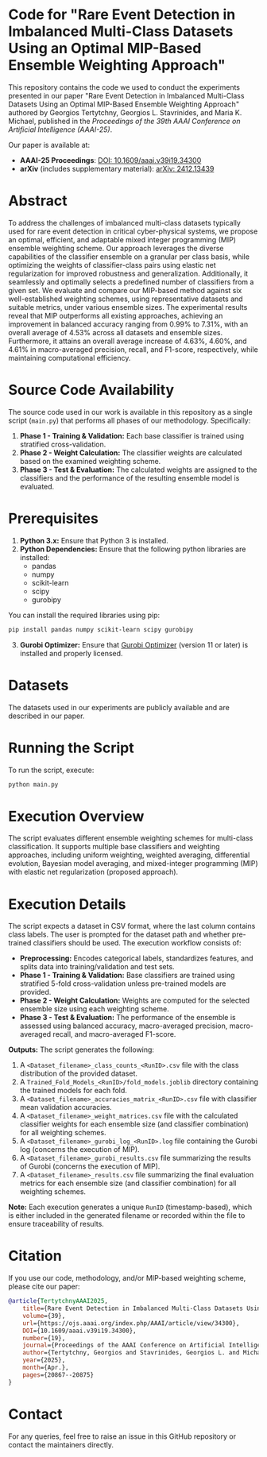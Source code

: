 # Code for "Rare Event Detection in Imbalanced Multi-Class Datasets Using an Optimal MIP-Based Ensemble Weighting Approach"
This repository contains the code we used to conduct the experiments presented in our paper "Rare Event Detection in Imbalanced Multi-Class Datasets Using an Optimal MIP-Based Ensemble Weighting Approach" authored by Georgios Tertytchny, Georgios L. Stavrinides, and Maria K. Michael, published in the *Proceedings of the 39th AAAI Conference on Artificial Intelligence (AAAI-25)*. 

Our paper is available at:
- **AAAI-25 Proceedings**: [DOI: 10.1609/aaai.v39i19.34300](https://doi.org/10.1609/aaai.v39i19.34300)
- **arXiv** (includes supplementary material): [arXiv: 2412.13439](https://arxiv.org/abs/2412.13439)

# Abstract
To address the challenges of imbalanced multi-class datasets typically used for rare event detection in critical cyber-physical systems, we propose an optimal, efficient, and adaptable mixed integer programming (MIP) ensemble weighting scheme. Our approach leverages the diverse capabilities of the classifier ensemble on a granular per class basis, while optimizing the weights of classifier-class pairs using elastic net regularization for improved robustness and generalization. Additionally, it seamlessly and optimally selects a predefined number of classifiers from a given set. We evaluate and compare our MIP-based method against six well-established weighting schemes, using representative datasets and suitable metrics, under various ensemble sizes. The experimental results reveal that MIP outperforms all existing approaches, achieving an improvement in balanced accuracy ranging from 0.99% to 7.31%, with an overall average of 4.53% across all datasets and ensemble sizes. Furthermore, it attains an overall average increase of 4.63%, 4.60%, and 4.61% in macro-averaged precision, recall, and F1-score, respectively, while maintaining computational efficiency.

# Source Code Availability
The source code used in our work is available in this repository as a single script (`main.py`) that performs all phases of our methodology. 
Specifically:
1. **Phase 1 - Training & Validation:** Each base classifier is trained using stratified cross-validation.
2. **Phase 2 - Weight Calculation:** The classifier weights are calculated based on the examined weighting scheme.
3. **Phase 3 - Test & Evaluation:** The calculated weights are assigned to the classifiers and the performance of the resulting ensemble model is evaluated. 

# Prerequisites
1. **Python 3.x:** Ensure that Python 3 is installed.
2. **Python Dependencies:** Ensure that the following python libraries are installed:
   - pandas
   - numpy
   - scikit-learn
   - scipy
   - gurobipy

You can install the required libraries using pip:
```bash
pip install pandas numpy scikit-learn scipy gurobipy
```
3. **Gurobi Optimizer:** Ensure that [Gurobi Optimizer](https://www.gurobi.com) (version 11 or later) is installed and properly licensed.

# Datasets
The datasets used in our experiments are publicly available and are described in our paper.

# Running the Script
To run the script, execute:
```bash
python main.py
```

# Execution Overview
The script evaluates different ensemble weighting schemes for multi-class classification. It supports multiple base classifiers and weighting approaches, including uniform weighting, weighted averaging, differential evolution, Bayesian model averaging, and mixed-integer programming (MIP) with elastic net regularization (proposed approach).

# Execution Details
The script expects a dataset in CSV format, where the last column contains class labels. The user is prompted for the dataset path and whether pre-trained classifiers should be used. The execution workflow consists of:

- **Preprocessing:** Encodes categorical labels, standardizes features, and splits data into training/validation and test sets.
- **Phase 1 - Training & Validation:** Base classifiers are trained using stratified 5-fold cross-validation unless pre-trained models are provided.
- **Phase 2 - Weight Calculation:** Weights are computed for the selected ensemble size using each weighting scheme.
- **Phase 3 - Test & Evaluation:** The performance of the ensemble is assessed using balanced accuracy, macro-averaged precision, macro-averaged recall, and macro-averaged F1-score.

**Outputs:** The script generates the following:
1. A `<Dataset_filename>_class_counts_<RunID>.csv` file with the class distribution of the provided dataset.
2. A `Trained_Fold_Models_<RunID>/fold_models.joblib` directory containing the trained models for each fold.
3. A `<Dataset_filename>_accuracies_matrix_<RunID>.csv` file with classifier mean validation accuracies.
4. A `<Dataset_filename>_weight_matrices.csv` file with the calculated classifier weights for each ensemble size (and classifier combination) for all weighting schemes.
5. A `<Dataset_filename>_gurobi_log_<RunID>.log` file containing the Gurobi log (concerns the execution of MIP).
6. A `<Dataset_filename>_gurobi_results.csv` file summarizing the results of Gurobi (concerns the execution of MIP).
7. A `<Dataset_filename>_results.csv` file summarizing the final evaluation metrics for each ensemble size (and classifier combination) for all weighting schemes.

**Note:** Each execution generates a unique `RunID` (timestamp-based), which is either included in the generated filename or recorded within the file to ensure traceability of results.

# Citation
If you use our code, methodology, and/or MIP-based weighting scheme, please cite our paper:
```bibtex
@article{TertytchnyAAAI2025, 
	title={Rare Event Detection in Imbalanced Multi-Class Datasets Using an Optimal MIP-Based Ensemble Weighting Approach},
	volume={39},
	url={https://ojs.aaai.org/index.php/AAAI/article/view/34300},
	DOI={10.1609/aaai.v39i19.34300},
	number={19},
	journal={Proceedings of the AAAI Conference on Artificial Intelligence},
	author={Tertytchny, Georgios and Stavrinides, Georgios L. and Michael, Maria K.},
	year={2025},
	month={Apr.},
	pages={20867--20875}
}
```

# Contact
For any queries, feel free to raise an issue in this GitHub repository or contact the maintainers directly.
